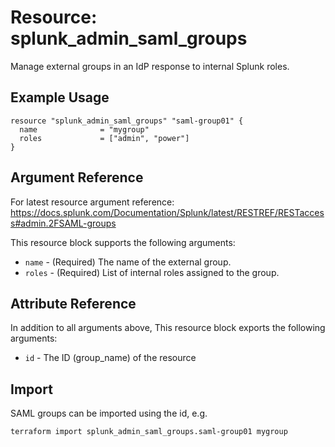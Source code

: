# Resource: splunk_admin_saml_groups
Manage external groups in an IdP response to internal Splunk roles.

## Example Usage
```
resource "splunk_admin_saml_groups" "saml-group01" {
  name              = "mygroup"
  roles             = ["admin", "power"]
}
```

## Argument Reference
For latest resource argument reference: https://docs.splunk.com/Documentation/Splunk/latest/RESTREF/RESTaccess#admin.2FSAML-groups

This resource block supports the following arguments:
* `name` - (Required) The name of the external group.
* `roles` - (Required) List of internal roles assigned to the group.

## Attribute Reference
In addition to all arguments above, This resource block exports the following arguments:

* `id` - The ID (group_name) of the resource

## Import

SAML groups can be imported using the id, e.g.

```
terraform import splunk_admin_saml_groups.saml-group01 mygroup
```
